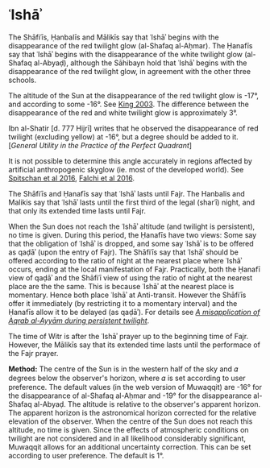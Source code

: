 # ʿIshāʾ
The Shāfiʿīs, Ḥanbalīs and Mālikīs say that ʿIshāʾ begins with the disappearance of the red twilight glow (al-Shafaq al-Aḥmar). The Ḥanafīs say that ʿIshāʾ begins with the disappearance of the white twilight glow (al-Shafaq al-Abyaḍ), although the Sāhibayn hold that ʿIshāʾ begins with the disappearance of the red twilight glow, in agreement with the other three schools.

The altitude of the Sun at the disappearance of the red twilight glow is -17°, and according to some -16°. See [King 2003](https://brill.com/abstract/title/7640). The difference between the disappearance of the red and white twilight glow is approximately 3°.

<note :label="false">Ibn al-Shatir [d. 777 Hijrī] writes that he observed the disappearance of red twilight (excluding yellow) at -16°, but a degree should be added to it. [_General Utility in the Practice of the Perfect Quadrant_]</note>

<note type="warning">It is not possible to determine this angle accurately in regions affected by artificial anthropogenic skyglow (ie. most of the developed world). See [Spitschan et al 2016](http://www.nature.com/articles/srep26756), [Falchi et al 2016](https://advances.sciencemag.org/content/2/6/e1600377.full).</note>

The Shāfiʿīs and Ḥanafīs say that ʿIshāʾ lasts until Fajr. The Hanbalis and Malikis say that ʿIshāʾ lasts until the first third of the legal (sharʿī) night, and that only its extended time lasts until Fajr.

<note :label="false">When the Sun does not reach the ʿIshāʾ altitude (and twilight is persistent), no time is given. During this period, the Ḥanafīs have two views: Some say that the obligation of ʿIshāʾ is dropped, and some say ʿIshāʾ is to be offered as qaḍāʾ (upon the entry of Fajr). The Shāfiʿīs say that ʿIshāʾ should be offered according to the ratio of night at the nearest place where ʿIshāʾ occurs, ending at the local manifestation of Fajr. Practically, both the Ḥanafī view of qaḍāʾ and the Shāfiʿī view of using the ratio of night at the nearest place are the the same. This is because ʿIshāʾ at the nearest place is momentary. Hence both place ʿIshāʾ at Anti-transit. However the Shāfiʿīs offer it immediately (by restricting it to a momentary interval) and the Ḥanafīs allow it to be delayed (as qaḍāʾ). For details see [_A misapplication of Aqrab al-Ayyām during persistent twilight_](/aqrab-al-ayyam).</note>

The time of Witr is after the ʿIshāʾ prayer up to the beginning time of Fajr. However, the Mālikīs say that its extended time lasts until the performace of the Fajr prayer.

**Method:** The centre of the Sun is in the western half of the sky and 𝛼 degrees below the observer's horizon, where 𝛼 is set according to user preference. The default values (in the web version of Muwaqqit) are -16° for the disappearance of al-Shafaq al-Aḥmar and -19° for the disappearance al-Shafaq al-Abyaḍ. The altitude is relative to the observer's apparent horizon. The apparent horizon is the astronomical horizon corrected for the relative elevation of the observer. When the centre of the Sun does not reach this altitude, no time is given. Since the effects of atmospheric conditions on twilight are not considered and in all likelihood considerably significant, Muwaqqit allows for an additional uncertainty correction. This can be set according to user preference. The default is 1°.